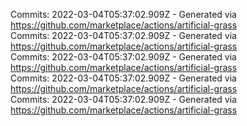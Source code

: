 Commits: 2022-03-04T05:37:02.909Z - Generated via https://github.com/marketplace/actions/artificial-grass
<br>
Commits: 2022-03-04T05:37:02.909Z - Generated via https://github.com/marketplace/actions/artificial-grass
<br>
Commits: 2022-03-04T05:37:02.909Z - Generated via https://github.com/marketplace/actions/artificial-grass
<br>
Commits: 2022-03-04T05:37:02.909Z - Generated via https://github.com/marketplace/actions/artificial-grass
<br>
Commits: 2022-03-04T05:37:02.909Z - Generated via https://github.com/marketplace/actions/artificial-grass
<br>
